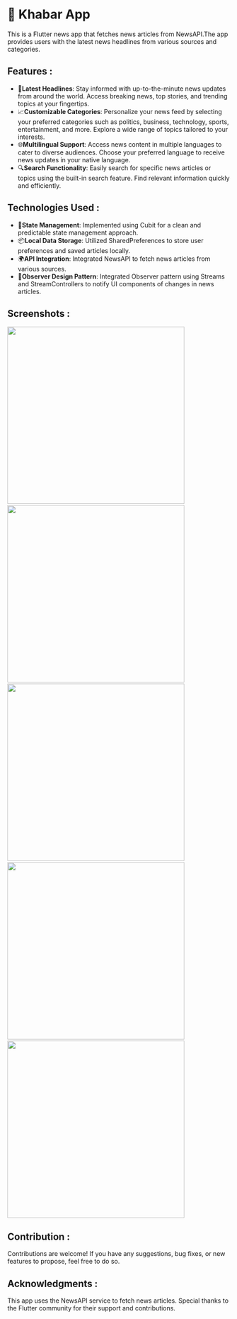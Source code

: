 # 📰 Khabar App
This is a Flutter news app that fetches news articles from NewsAPI.The app provides users with the latest news headlines from various sources and categories.
## Features :

- 📰**Latest Headlines**: Stay informed with up-to-the-minute news updates from around the world.
Access breaking news, top stories, and trending topics at your fingertips.
- 📈**Customizable Categories**: Personalize your news feed by selecting your preferred categories such as politics, business, technology, sports, entertainment, and more.
Explore a wide range of topics tailored to your interests.
- 🌐**Multilingual Support**: Access news content in multiple languages to cater to diverse audiences.
Choose your preferred language to receive news updates in your native language.
- 🔍**Search Functionality**: Easily search for specific news articles or topics using the built-in search feature.
Find relevant information quickly and efficiently.

## Technologies Used :
- 🔧**State Management**: Implemented using Cubit for a clean and predictable state management approach.
- 📦**Local Data Storage**: Utilized SharedPreferences to store user preferences and saved articles locally.
- 🌍**API Integration**: Integrated NewsAPI to fetch news articles from various sources.
- 🔄**Observer Design Pattern**: Integrated Observer pattern using Streams and StreamControllers to notify UI components of changes in news articles. 

## Screenshots :
<img src = "https://github.com/Mariam-Elkhelawy/daily_news/assets/112530709/436e472a-089d-430d-9108-219bea5e7a7e" height = 400> &emsp; <img src = "https://github.com/Mariam-Elkhelawy/daily_news/assets/112530709/ae7b0bbe-ebbc-462d-afa5-3d126e58e9ec"  height = 400>    &emsp;  <img src = "https://github.com/Mariam-Elkhelawy/daily_news/assets/112530709/c51c23bc-a1dc-4187-98cf-dfc95039a6ee"  height = 400>&emsp;  <img src = "https://github.com/Mariam-Elkhelawy/daily_news/assets/112530709/1ace132f-e4d1-4c4d-8661-c19ed9f312aa" height = 400>&emsp; <img src = "https://github.com/Mariam-Elkhelawy/daily_news/assets/112530709/6a8dcefc-654d-45c9-a264-7540b39318a7"   height = 400>

## Contribution :
Contributions are welcome! If you have any suggestions, bug fixes, or new features to propose, feel free to do so.

## Acknowledgments :
This app uses the NewsAPI service to fetch news articles.
Special thanks to the Flutter community for their support and contributions.
